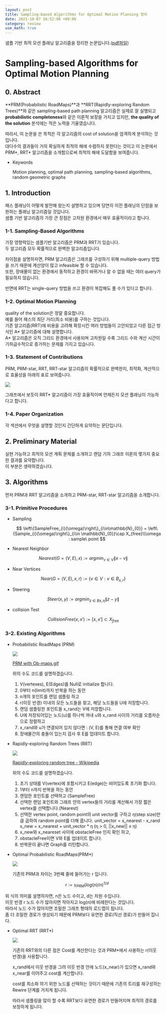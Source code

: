```yaml
---
layout: post
title: Sampling-based Algorithms for Optimal Motion Planning 정리
date: 2021-10-07 16:52:00 +09:00
category: review
use_math: true
---
```

샘플 기반 최적 모션 플래닝 알고리즘을 정리한 논문입니다.([pdf파일](https://arxiv.org/pdf/1105.1186.pdf))

# Sampling-based Algorithms for Optimal Motion Planning

## 0. Abstract

**PRM(Probabilistic RoadMaps)**과 **RRT(Rapidly-exploring Random Trees)**와 같은 sampling-based path planning 알고리즘은 실제로 잘 실행되고 **probabilistic completeness**와 같은 이론적 보장을 가지고 있지만, **the quality of the solution** 분석에는 적은 노력을 기울였습니다.

따라서, 이 논문을 쓴 목적은 각 알고리즘의 cost of solution을 엄격하게 분석하는 것입니다. <br>
대다수의 결과들이 거의 확실하게 최적의 해에 수렴하지 못한다는 것이고 이 논문에서 PRM*, RRT* 알고리즘을 소개함으로써 최적의 해에 도달함을 보여줍니다.

- Keywords

  Motion planning, optimal path planning, sampling-based algorithms, random geometric graphs

## 1. Introduction

패스 플래닝이 어떻게 발전해 왔는지 설명하고 있으며 당연히 이전 플래닝의 단점을 보완하는 플래닝 알고리즘일 것입니다.<br>
샘플 기반 알고리즘의 가장 큰 장점은 고차원 환경에서 매우 효율적이라고 합니다.

### 1-1. Sampling-Based Algorithms

가장 영향력있는 샘플기반 알고리즘은 PRM과 RRT가 있습니다. <br>
두 알고리즘 모두 확률적으로 완벽한 알고리즘입니다.

차이점을 설명하자면, PRM 알고리즘은 그래프를 구성하기 위해 multiple-query 방법을 쓰기 때문에 계산양이 많고 infeasible 할 수 있습니다. <br>또한, 장애물이 없는 환경에서 동작하고 환경이 바뀌거나 알 수 없을 때는 여러 query가 필요하지 않습니다.

반면에 RRT는 single-query 방법을 쓰고 환경이 복잡해도 풀 수가 있다고 합니다.

### 1-2. Optimal Motion Planning

quality of the solution은 정말 중요합니다.<br>
예를 들어 패스의 최단 거리(최소 비용)를 구하는 것입니다.<br>
기존 알고리즘(RRT)에 비용을 고려해 확장시킨 여러 방법들이 고안되었고 다른 접근 방식인 A* 알고리즘에 대해 설명합니다. <br>
A* 알고리즘은 오직 그리드 환경에서 사용되며 고차원일 수록 그리드 수와 계산 시간이 기하급수적으로 증가하는 문제를 가지고 있습니다.

### 1-3. Statement of Contributions

PRM, PRM-star, RRT, RRT-star 알고리즘의 확률적으로 완벽한지, 최적화, 계산적으로 효율성을 아래의 표로 보여줍니다.

<img src="/public/img/2021-10-07-paper-review.png"/>

그래프에서 보듯이 RRT* 알고리즘이 가장 효율적이며 언제든지 모션 플래닝이 가능하다고 합니다.

### 1-4. Paper Organization

각 섹션에서 무엇을 설명할 것인지 간단하게 요약하는 문단입니다.

## 2. Preliminary Material

실현 가능하고 최적의 모션 계획 문제를 소개하고 랜덤 기하 그래프 이론의 몇가지 중요한 결과를 요약합니다.<br>
이 부분은 생략하겠습니다.

## 3. Algorithms

먼저 PRM과 RRT 알고리즘을 소개하고 PRM-star, RRT-star 알고리즘을 소개합니다.

### 3-1. Primitive Procedures

- Sampling

  $$
  \left\{SampleFree_{i}(\omega)\right\}_{i\in\mathbb{N}_{0}} = \left\{Sample_{i}(\omega)\right\}_{i\in \mathbb{N}_{0}}\cap X_{free}\\\omega : sample\ point
$$
- Nearest Neighbor

$$
Nearest(G = (V, E), x) := argmin_{v∈V}\left \| x-v \right \|
$$

- Near Vertices

$$
Near(G = (V, E), x, r) := \left \{v ∈ V : v ∈ B_{x,r}\right \}
$$

- Steering

$$
Steer(x, y) := argmin_{z∈Bx,η}
  \left \| z-y \right \|
$$

- collision Test

$$
CollisionFree(x, {x}') := [x, {x}'
  ] ⊂ X_{free}
$$

### 3-2. Existing Algorithms

- Probabilistic RoadMaps (PRM)

  <img src="/public/img/2021-10-07-paper-review1.png"/>

  [PRM with Ob-maps.gif](https://commons.wikimedia.org/wiki/File:PRM_with_Ob-maps.gif#/media/File:PRM_with_Ob-maps.gif)

  위의 수도 코드를 설명하겠습니다.

  1. V(vertexes), E(Edges)를 Null로 initialize 합니다.
  2. 0부터 n(limit)까지 반복을 하는 동안
  3. n개의 포인트를 랜덤 샘플링 하고
  4. r(이웃 반경) 이내의 모든 노드들을 찾고, 해당 노드들을 U에 저장합니다.
  5. 랜덤 샘플링한 포인트들 x_rand는 V에 저장합니다.
  6. U에 저장되어있는 노드(u)를 하나씩 꺼내 u와 x_rand 사이의 거리를 오름차순으로 정렬하고
  7. x_rand와 u가 연결되어 있지 않다면  : (V, E)를 통해 연결 여부 확인
  8. 장애물간의 충돌이 있는지 검사 후 E를 업데이트 합니다.
- Rapidly-exploring Random Trees (RRT)

  <img src="/public/img/2021-10-07-paper-review2.png"/>

  [Rapidly-exploring random tree - Wikipedia](https://en.wikipedia.org/wiki/Rapidly-exploring_random_tree#/media/File:Rapidly-exploring_Random_Tree_(RRT)_500x373.gif)

  위의 수도 코드를 설명하겠습니다.

  1. 초기 상태를 V(vertex)에 포함시키고 E(edge)는 비어있도록 초기화 합니다.
  2. 1부터 n까지 반복을 하는 동안
  3. 랜덤한 포인트를 선택하고 (SampleFree)
  4. 선택한 랜덤 포인트와 그래프 안의 vertex들의 거리를 계산해서 가장 짧은 vertex를 선택합니다.(Nearest)
  5. 선택한 vertex point, random point의 unit vector를 구하고 η(step size)만큼 곱하여 random point를 더해 줍니다.
     unit_vector = x_nearest - x_rand
     x_new = x_nearest + unit_vector *  η (η > 0, ||x_new|| ≤ η)
  6. x_new와 x_neareset 사이에 obstacleFree 인지 확인 하고,
  7. obstacleFree이면 V와 E를 업데이트 합니다.
  8. 반복문이 끝나면 Graph를 리턴합니다.
- Optimal Probabilistic RoadMaps(PRM*)

  <img src="/public/img/2021-10-07-paper-review3.png"/>

  기존의 PRM과 차이는 3번째 줄에 들어가는 r 입니다.<br>

  $$
  r := \gamma_{PRM}(log(n)/n)^{1/d}
$$
  
위 식의 의미를 설명하자면, n은 노드 수이고, d는 차원 수입니다.<br>이웃 반경 r 노드 수가 많아지면 작아지고 log(n)에 비례한다는 것입니다.<br>따라서 노드 수가 많아지면 조밀한 그래프 형태의 로드맵이 됩니다. <br>좀 더 조밀한 경로가 생성되기 때문에 PRM보다 유연한 경로(직선 경로)가 만들어 집니다.
- Optimal RRT (RRT*)

  <img src="/public/img/2021-10-07-paper-review4.png"/>

  기존의 RRT와의 다른 점은 Cost를 계산한다는 것과 PRM*에서 사용하는 r(이웃 반경)을 사용합니다.

  x_rand에서 이웃 반경을 그려 이웃 반경 안에 노드(x_near)가 있으면 x_rand와 x_near를 이어주고 cost를 계산합니다.

  cost를 최소화 하기 위한 노드를 선택하는 것이기 때문에 기존의 트리를 재구성하는 Rewire 단계를 거치게 됩니다.

  따라서 샘플링을 많이 할 수록 RRT보다 유연한 경로가 만들어지며 최적의 경로를 보장하게 됩니다.
